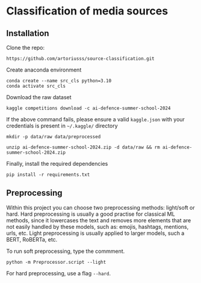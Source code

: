 # Classification of media sources

## Installation 
Clone the repo:
```
https://github.com/artoriusss/source-classification.git
```
Create anaconda environment
```
conda create --name src_cls python=3.10
conda activate src_cls
```

Download the raw dataset
```
kaggle competitions download -c ai-defence-summer-school-2024
```
If the above command fails, please ensure a valid `kaggle.json` with your credentials is present in `~/.kaggle/` directory

```
mkdir -p data/raw data/preprocessed
```
```
unzip ai-defence-summer-school-2024.zip -d data/raw && rm ai-defence-summer-school-2024.zip
```

Finally, install the required dependencies

```
pip install -r requirements.txt
```

## Preprocessing
Within this project you can choose two preprocessing methods: light/soft or hard. Hard preprocessing is usually a good practise for classical ML methods, since it lowercases the text and removes more elements that are not easily handled by these models, such as: emojis, hashtags, mentions, urls, etc. Light preprocessing is usually applied to larger models, such a BERT, RoBERTa, etc.

To run soft preprocessing, type the commment.
```
python -m Preprocessor.script --light
```
For hard preprocessing, use a flag `--hard`. 

